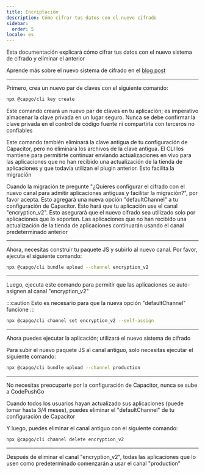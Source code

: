 ```yaml
---
title: Encriptación
description: Cómo cifrar tus datos con el nuevo cifrado
sidebar:
  order: 5
locale: es
---
```


Esta documentación explicará cómo cifrar tus datos con el nuevo sistema de cifrado y eliminar el anterior

Aprende más sobre el nuevo sistema de cifrado en el [blog post](/blog/introducing-end-to-end-security-to-capacitor-updater-with-code-signing)

---

Primero, crea un nuevo par de claves con el siguiente comando:

```bash
npx @capgo/cli key create
```

Este comando creará un nuevo par de claves en tu aplicación; es imperativo almacenar la clave privada en un lugar seguro. Nunca se debe confirmar la clave privada en el control de código fuente ni compartirla con terceros no confiables

Este comando también eliminará la clave antigua de tu configuración de Capacitor, pero no eliminará los archivos de la clave antigua. El CLI los mantiene para permitirte continuar enviando actualizaciones en vivo para las aplicaciones que no han recibido una actualización de la tienda de aplicaciones y que todavía utilizan el plugin anterior. Esto facilita la migración

Cuando la migración te pregunte "¿Quieres configurar el cifrado con el nuevo canal para admitir aplicaciones antiguas y facilitar la migración?", por favor acepta. Esto agregará una nueva opción "defaultChannel" a tu configuración de Capacitor. Esto hará que tu aplicación use el canal "encryption_v2". Esto asegurará que el nuevo cifrado sea utilizado solo por aplicaciones que lo soporten. Las aplicaciones que no han recibido una actualización de la tienda de aplicaciones continuarán usando el canal predeterminado anterior

---

Ahora, necesitas construir tu paquete JS y subirlo al nuevo canal. Por favor, ejecuta el siguiente comando:

```bash
npx @capgo/cli bundle upload --channel encryption_v2
```

---

Luego, ejecuta este comando para permitir que las aplicaciones se auto-asignen al canal "encryption_v2"

:::caution
Esto es necesario para que la nueva opción "defaultChannel" funcione
:::

```bash
npx @capgo/cli channel set encryption_v2 --self-assign
```

---

Ahora puedes ejecutar la aplicación; utilizará el nuevo sistema de cifrado

Para subir el nuevo paquete JS al canal antiguo, solo necesitas ejecutar el siguiente comando:

```bash
npx @capgo/cli bundle upload --channel production
```

---

No necesitas preocuparte por la configuración de Capacitor, nunca se sube a CodePushGo

Cuando todos los usuarios hayan actualizado sus aplicaciones (puede tomar hasta 3/4 meses), puedes eliminar el "defaultChannel" de tu configuración de Capacitor

Y luego, puedes eliminar el canal antiguo con el siguiente comando:

```bash
npx @capgo/cli channel delete encryption_v2
```

---

Después de eliminar el canal "encryption_v2", todas las aplicaciones que lo usen como predeterminado comenzarán a usar el canal "production"